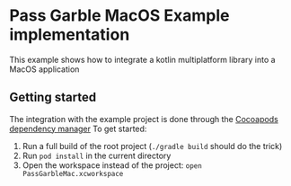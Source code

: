 # Pass Garble MacOS Example implementation

This example shows how to integrate a kotlin multiplatform library into a MacOS application


## Getting started
The integration with the example project is done through the [Cocoapods dependency manager](https://cocoapods.org/)
To get started: 

1. Run a full build of the root project (`./gradle build` should do the trick)
2. Run `pod install` in the current directory
3. Open the workspace instead of the project: `open PassGarbleMac.xcworkspace`
